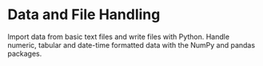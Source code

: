 # Data and File Handling

 Import data from basic text files and write files with Python. Handle numeric, tabular and date-time formatted data with the NumPy and pandas packages.
